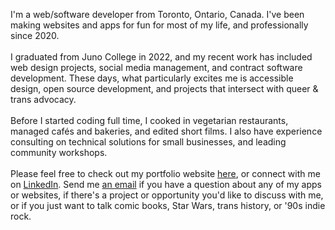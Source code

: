 I'm a web/software developer from Toronto, Ontario, Canada. I've been making websites and apps for fun for most of my life, and professionally since 2020.
<br/><br/>
I graduated from Juno College in 2022, and my recent work has included web design projects, social media management, and contract software development. These days, what particularly excites me is accessible design, open source development, and projects that intersect with queer & trans advocacy.
<br/><br/>
Before I started coding full time, I cooked in vegetarian restaurants, managed cafés and bakeries, and edited short films. I also have experience consulting on technical solutions for small businesses, and leading community workshops.
<br/><br/>
Please feel free to check out my portfolio website <a href="https://danateagle.com" target="_blank">here</a>, or connect with me on <a href="https://linkedin.com/in/danateagle" target="_blank">LinkedIn</a>. Send me <a href="mailto:info@danateagle.com" target="_blank">an email</a> if you have a question about any of my apps or websites, if there's a project or opportunity you'd like to discuss with me, or if you just want to talk comic books, Star Wars, trans history, or '90s indie rock.
